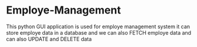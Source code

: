 # Employe-Management
This python GUI application is used for employe management system it can store employe data in a database and we can also FETCH employe data and can also UPDATE and DELETE data 
